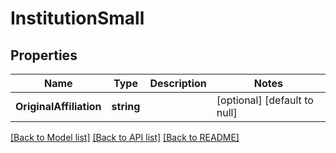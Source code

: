 # InstitutionSmall

## Properties
Name | Type | Description | Notes
------------ | ------------- | ------------- | -------------
**OriginalAffiliation** | **string** |  | [optional] [default to null]

[[Back to Model list]](../README.md#documentation-for-models) [[Back to API list]](../README.md#documentation-for-api-endpoints) [[Back to README]](../README.md)

